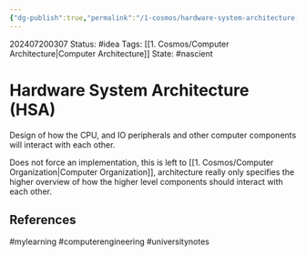 ```yaml
---
{"dg-publish":true,"permalink":"/1-cosmos/hardware-system-architecture-hsa/","created":"2024-08-31T23:47:14.634-04:00","updated":"2024-07-20T03:08:10.222-04:00"}
---
```


202407200307
Status: #idea
Tags: [[1. Cosmos/Computer Architecture\|Computer Architecture]]
State: #nascient
# Hardware System Architecture (HSA)

Design of how the CPU, and IO peripherals and other computer components will interact with each other.

Does not force an implementation, this is left to [[1. Cosmos/Computer Organization\|Computer Organization]], architecture really only specifies the higher overview of how the higher level components should interact with each other.

## References


#mylearning #computerengineering #universitynotes
